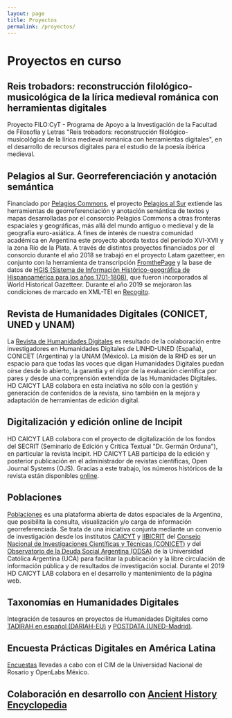 ```yaml
---
layout: page
title: Proyectos
permalink: /proyectos/
---
```


# Proyectos en curso

## Reis trobadors: reconstrucción filológico-musicológica de la lírica medieval románica con herramientas digitales
Proyecto FILO:CyT - Programa de Apoyo a la Investigación de la Facultad de Filosofía y Letras "Reis trobadors: reconstrucción filológico-musicológica de la lírica medieval románica con herramientas digitales", en el desarrollo de recursos digitales para el estudio de la poesía ibérica medieval.

## Pelagios al Sur. Georreferenciación y anotación semántica
Financiado por [Pelagios Commons](http://commons.pelagios.org/), el proyecto [Pelagios al Sur][pelagios-site] extiende las herramientas de georreferenciación y anotación semántica de textos y mapas desarrolladas por el consorcio Pelagios Commons a otras fronteras espaciales y geográficas, más allá del mundo antiguo o medieval y de la geografía euro-asiática. A fines de interés de nuestra comunidad académica en Argentina este proyecto aborda textos del período XVI-XVII y la zona Río de la Plata. A través de distintos proyectos financiados por el consorcio durante el año 2018 se trabajó en el proyecto Latam gazetteer, en conjunto con la herramienta de transcripción [FromthePage][ftp-site] y la base de datos de [HGIS (Sistema de Información Histórico-geográfica de Hispanoamérica para los años 1701-1808)][hgis-site], que fueron incorporados al World Historical Gazetteer. Durante el año 2019 se mejoraron las condiciones de marcado en XML-TEI en [Recogito][recogito-site].

## Revista de Humanidades Digitales (CONICET, UNED y UNAM)
La [Revista de Humanidades Digitales][revistahd-site] es resultado de la colaboración entre investigadores en Humanidades Digitales de LINHD-UNED (España), CONICET (Argentina) y la UNAM (México). La misión de la RHD es ser un espacio para que todas las voces que digan Humanidades Digitales puedan oírse desde lo abierto, la garantía y el rigor de la evaluación científica por pares y desde una comprensión extendida de las Humanidades Digitales. 
HD CAICYT LAB colabora en esta inciativa no sólo con la gestión y generación de contenidos de la revista, sino también en la mejora y adaptación de herramientas de edición digital.

## Digitalización y edición online de Incipit
HD CAICYT LAB colabora con el proyecto de digitalización de los fondos del SECRIT (Seminario de Edición y Crítica Textual "Dr. Germán Orduna"), en particular la revista Incipit. HD CAICYT LAB participa de la edición y posterior publicación en el administrador de revistas científicas, Open Journal Systems (OJS). Gracias a este trabajo, los números históricos de la revista están disponibles [online][incipit-site].

## Poblaciones
[Poblaciones][pobl-site] es una plataforma abierta de datos espaciales de la Argentina, que posibilita la consulta, visualización y/o carga de información georreferenciada. Se trata de una iniciativa conjunta mediante un convenio de investigación desde los institutos [CAICYT][caicyt-site] y [IIBICRIT][iibicrit-site] del [Consejo Nacional de Investigaciones Científicas y Técnicas (CONICET)][conicet-site] y del [Observatorio de la Deuda Social Argentina (ODSA)][odsa-site] de la Universidad Católica Argentina (UCA) para facilitar la publicación y la libre circulación de información pública y de resultados de investigación social.
Durante el 2019 HD CAICYT LAB colabora en el desarrollo y mantenimiento de la página web.
 
## Taxonomías en Humanidades Digitales
Integración de tesauros en proyectos de Humanidades Digitales como [TADIRAH en español (DARIAH-EU)][tadirah-site] y [POSTDATA (UNED-Madrid)][postdata-site].

## Encuesta Prácticas Digitales en América Latina
[Encuestas][encuesta-site] llevadas a cabo con el CIM de la Universidad Nacional de Rosario y OpenLabs México.

## Colaboración en desarrollo con [Ancient History Encyclopedia][ahe-site]

[pelagios-site]: http://commons.pelagios.org/2017/08/pelagios-commons-al-sur-extending-pelagios-to-the-south-of-the-american-continent-2/
[revistahd-site]: http://revistas.uned.es/index.php/RHD/
[incipit-site]:[http://www.iibicrit-conicet.gov.ar/ojs/index.php/incipit/index]
[caicyt-site]: http://www.caicyt-conicet.gov.ar/sitio/
[pobl-site]: https://poblaciones.org/
[tadirah-site]: http://www.vocabularyserver.com/tadirah/es/index.php
[postdata-site]: http://www.vocabularyserver.com/lab/postdata/portalthes/home.php
[odsa-site]: http://uca.edu.ar/es/observatorio-de-la-deuda-social-argentina
[encuesta-site]: http://openlabs.limequery.com/954661?lang=es-MX
[ahe-site]: https://www.ancient.eu/
[conicet-site]: https://www.conicet.gov.ar/
[iibicrit-site]: http://www.iibicrit-conicet.gov.ar/
[hgis-site]: https://www.hgis-indias.net/
[ftp-site]: https://fromthepage.com/
[recogito-site]: https://recogito.pelagios.org/

